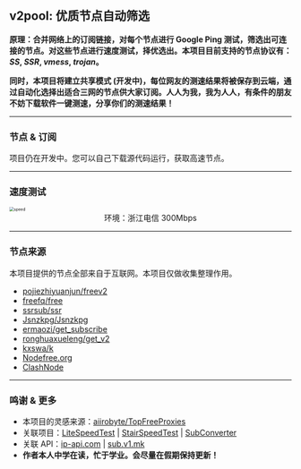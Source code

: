 ## v2pool: 优质节点自动筛选

**原理：合并网络上的订阅链接，对每个节点进行 Google Ping 测试，筛选出可连接的节点。对这些节点进行速度测试，择优选出。本项目目前支持的节点协议有：*SS*, *SSR*, *vmess*, *trojan*。**

**同时，本项目将建立共享模式 (开发中)，每位网友的测速结果将被保存到云端，通过自动化选择出适合三网的节点供大家订阅。人人为我，我为人人，有条件的朋友不妨下载软件一键测速，分享你们的测速结果！**

--------

### 节点 & 订阅

项目仍在开发中。您可以自己下载源代码运行，获取高速节点。

-----

### 速度测试

<img src="https://i.328888.xyz/2023/01/20/OZvid.jpeg#pic_center =200x" alt="speed" style="zoom: 50%;" />

<center>环境：浙江电信 300Mbps</center>

------

### 节点来源

本项目提供的节点全部来自于互联网。本项目仅做收集整理作用。

- [pojiezhiyuanjun/freev2](https://github.com/pojiezhiyuanjun/freev2)
- [freefq/free](https://github.com/freefq/free)
- [ssrsub/ssr](https://github.com/ssrsub/ssr)
- [Jsnzkpg/Jsnzkpg](https://github.com/Jsnzkpg/Jsnzkpg)
- [ermaozi/get_subscribe](https://github.com/ermaozi/get_subscribe)
- [ronghuaxueleng/get_v2](https://github.com/ronghuaxueleng/get_v2)
- [kxswa/k](https://github.com/kxswa/k)
- [Nodefree.org](https://github.com/Fukki-Z/nodefree)
- [ClashNode](https://clashnode.com/f/freenode)

----------

### 鸣谢 & 更多

- 本项目的灵感来源：[aiirobyte/TopFreeProxies](https://github.com/aiirobyte/TopFreeProxies)
- 关联项目：[LiteSpeedTest](https://github.com/xxf098/LiteSpeedTest) | [StairSpeedTest](https://github.com/tindy2013/stairspeedtest-reborn) | [SubConverter](https://github.com/tindy2013/subconverter)
- 关联 API：[ip-api.com](https://ip-api.com/) | [sub.v1.mk](https://sub.v1.mk)
- **作者本人中学在读，忙于学业。会尽量在假期保持更新！**